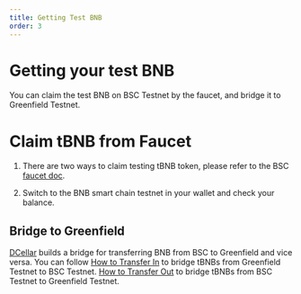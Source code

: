 ```yaml
---
title: Getting Test BNB
order: 3
---
```


# Getting your test BNB

You can claim the test BNB on BSC Testnet by the faucet, and bridge it to Greenfield Testnet.

# Claim tBNB from Faucet

1. There are two ways to claim testing tBNB token, please refer to the BSC [faucet doc](https://docs.bnbchain.org/docs/bsc-faucet).

2. Switch to the BNB smart chain testnet in your wallet and check your balance. 

## Bridge to Greenfield

[DCellar](http://dcellar.io) builds a bridge for transferring BNB from BSC to Greenfield and vice versa. You can follow
[How to Transfer In](https://docs.nodereal.io/docs/dcellar-get-started#transfer-in) to bridge tBNBs from Greenfield Testnet to
BSC Testnet.
[How to Transfer Out](https://github.com/bnb-chain/greenfield-contracts/tree/verify-contracts#cross-chain-transfer-to-greenfield) to bridge tBNBs from BSC Testnet to
Greenfield Testnet.